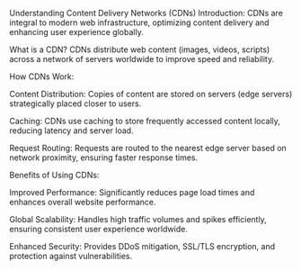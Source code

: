 Understanding Content Delivery Networks (CDNs)
Introduction:
CDNs are integral to modern web infrastructure, optimizing content delivery and enhancing user experience globally.

What is a CDN?
CDNs distribute web content (images, videos, scripts) across a network of servers worldwide to improve speed and reliability.

How CDNs Work:

Content Distribution: Copies of content are stored on servers (edge servers) strategically placed closer to users.

Caching: CDNs use caching to store frequently accessed content locally, reducing latency and server load.

Request Routing: Requests are routed to the nearest edge server based on network proximity, ensuring faster response times.

Benefits of Using CDNs:

Improved Performance: Significantly reduces page load times and enhances overall website performance.

Global Scalability: Handles high traffic volumes and spikes efficiently, ensuring consistent user experience worldwide.

Enhanced Security: Provides DDoS mitigation, SSL/TLS encryption, and protection against vulnerabilities.
